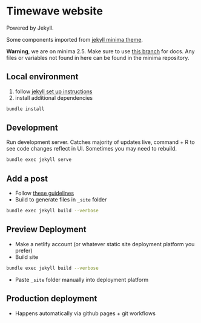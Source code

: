 # Timewave website
Powered by Jekyll.

Some components imported from [jekyll minima theme](https://github.com/jekyll/minima/tree/2.5-stable).

 **Warning**, we are on minima 2.5. Make sure to use [this branch](https://github.com/jekyll/minima/tree/2.5-stable) for docs. Any files or variables not found in here can be found in the minima repository.

## Local environment
1. follow [jekyll set up instructions](https://jekyllrb.com/docs/)
2. install additional dependencies
```bash
bundle install
```
## Development
Run development server. Catches majority of updates live, command + R to see code changes reflect in UI. Sometimes you may need to rebuild.
```bash
bundle exec jekyll serve
```

## Add a post
- Follow [these guidelines](https://stackoverflow.com/questions/30625044/jekyll-post-not-generated)
- Build to generate files in `_site` folder
```bash
bundle exec jekyll build --verbose  
```

## Preview Deployment
- Make a netlify account (or whatever static site deployment platform you prefer)
- Build site
```bash
bundle exec jekyll build --verbose  
```
- Paste `_site` folder manually into deployment platform

## Production deployment
- Happens automatically via github pages + git workflows